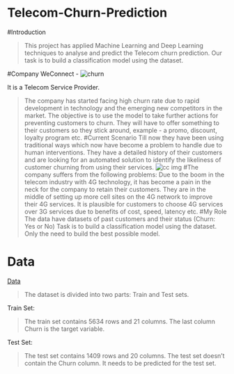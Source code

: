 # Telecom-Churn-Prediction
#Introduction
>This project has applied Machine Learning and Deep Learning techniques to analyse and predict the Telecom churn prediction. Our task is to build a classification model using the dataset.

#Company
WeConnect - ![churn](https://user-images.githubusercontent.com/114226899/226097789-cbf28d4f-e71c-4308-847c-1e5d72ca7761.png)

It is a Telecom Service Provider.
>The company has started facing high churn rate due to rapid development in technology and the emerging new competitors in the market.
>The objective is to use the model to take further actions for preventing customers to churn.
>They will have to offer something to their customers so they stick around, example - a promo, discount, loyalty program etc.
#Current Scenario
>Till now they have been using traditional ways which now have become a problem to handle due to human interventions.
>They have a detailed history of their customers and are looking for an automated solution to identify the likeliness of customer churning from using their services.
![cc img](https://user-images.githubusercontent.com/114226899/226098173-d352d979-f0ce-49cc-87d8-e901291366a3.jpeg)
#The company suffers from the following problems:
>Due to the boom in the telecom industry with 4G technology, it has become a pain in the neck for the company to retain their customers.
>They are in the middle of setting up more cell sites on the 4G network to improve their 4G services.
>It is plausible for customers to choose 4G services over 3G services due to benefits of cost, speed, latency etc.
#My Role
>The data have datasets of past customers and their status (Churn: Yes or No)
>Task is to build a classification model using the dataset.
>Only the need to build the best possible model.
# Data 
[Data]()
>The dataset is divided into two parts: Train and Test sets.

Train Set:
>The train set contains 5634 rows and 21 columns.
>The last column Churn is the target variable.

Test Set:
>The test set contains 1409 rows and 20 columns.
>The test set doesn’t contain the Churn column.
>It needs to be predicted for the test set.
